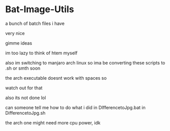 # Bat-Image-Utils
a bunch of batch files i have

very nice

gimme ideas

im too lazy to think of htem myself

also im switching to manjaro arch linux so ima be converting these scripts to .sh or smth soon


the arch executable doesnt work with spaces so

watch out for that

also its not done lol

can someone tell me how to do what i did in DIfferencetoJpg.bat in DifferencetoJpg.sh

the arch one might need more cpu power, idk 